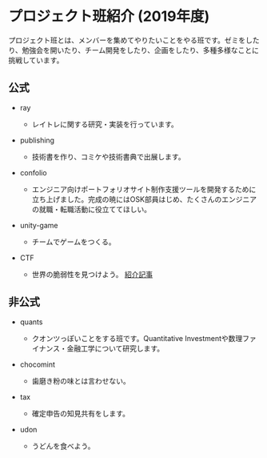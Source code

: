 # プロジェクト班紹介 (2019年度)

プロジェクト班とは、メンバーを集めてやりたいことをやる班です。ゼミをしたり、勉強会を開いたり、チーム開発をしたり、企画をしたり、多種多様なことに挑戦しています。

## 公式

- ray
    - レイトレに関する研究・実装を行っています。

- publishing
    - 技術書を作り、コミケや技術書典で出展します。

- confolio
    - エンジニア向けポートフォリオサイト制作支援ツールを開発するために立ち上げました。完成の暁にはOSK部員はじめ、たくさんのエンジニアの就職・転職活動に役立ててほしい。

- unity-game
    - チームでゲームをつくる。

- CTF
    - 世界の脆弱性を見つけよう。
    [紹介記事](https://hackmd.io/HSx359LSRz-8UV5cBD1fWA)

## 非公式

- quants
    - クオンツっぽいことをする班です。Quantitative Investmentや数理ファイナンス・金融工学について研究します。

- chocomint
    - 歯磨き粉の味とは言わせない。

- tax
    - 確定申告の知見共有をします。

- udon
    - うどんを食べよう。

